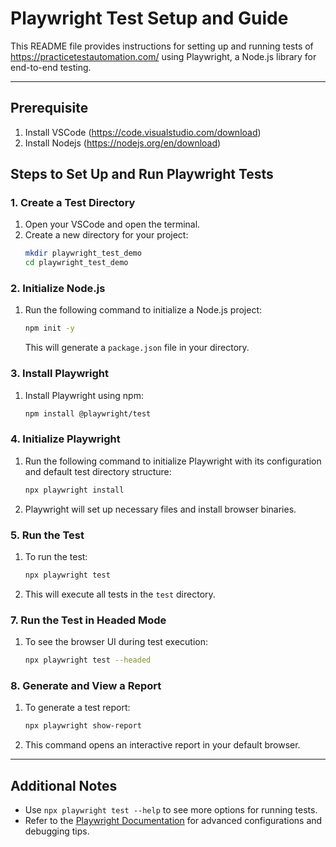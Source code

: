 # Playwright Test Setup and Guide

This README file provides instructions for setting up and running tests of https://practicetestautomation.com/ using Playwright, a Node.js library for end-to-end testing.

---

## Prerequisite

1. Install VSCode (https://code.visualstudio.com/download)
2. Install Nodejs (https://nodejs.org/en/download)

## Steps to Set Up and Run Playwright Tests

### 1. Create a Test Directory

1. Open your VSCode and open the terminal.
2. Create a new directory for your project:
   ```bash
   mkdir playwright_test_demo
   cd playwright_test_demo
   ```

### 2. Initialize Node.js

1. Run the following command to initialize a Node.js project:
   ```bash
   npm init -y
   ```
   This will generate a `package.json` file in your directory.

### 3. Install Playwright

1. Install Playwright using npm:
   ```bash
   npm install @playwright/test
   ```

### 4. Initialize Playwright

1. Run the following command to initialize Playwright with its configuration and default test directory structure:
   ```bash
   npx playwright install
   ```
2. Playwright will set up necessary files and install browser binaries.

### 5. Run the Test

1. To run the test:
   ```bash
   npx playwright test
   ```
2. This will execute all tests in the `test` directory.

### 7. Run the Test in Headed Mode

1. To see the browser UI during test execution:
   ```bash
   npx playwright test --headed
   ```

### 8. Generate and View a Report

1. To generate a test report:
   ```bash
   npx playwright show-report
   ```
2. This command opens an interactive report in your default browser.

---

## Additional Notes

- Use `npx playwright test --help` to see more options for running tests.
- Refer to the [Playwright Documentation](https://playwright.dev/docs/intro) for advanced configurations and debugging tips.

